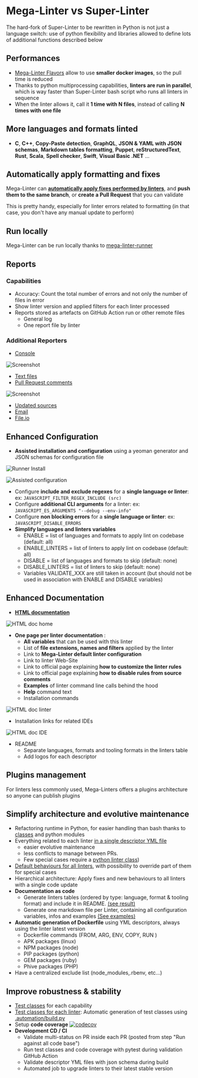 <!-- markdownlint-disable MD013 -->
<!-- Generated by .automation/build.py, please do not update manually -->
<!-- mega-linter-vs-super-linter-section-start -->

# Mega-Linter vs Super-Linter

The hard-fork of Super-Linter to be rewritten in Python is not just a language switch: use of python flexibility and libraries allowed to define lots of additional functions described below

## Performances

- [Mega-Linter Flavors](flavors.md) allow to use **smaller docker images**, so the pull time is reduced
- Thanks to python multiprocessing capabilities, **linters are run in parallel**, which is way faster than Super-Linter bash script who runs all linters in sequence
- When the linter allows it, call it **1 time with N files**, instead of calling **N times with one file**

## More languages and formats linted

- **C**, **C++**, **Copy-Paste detection**, **GraphQL**, **JSON & YAML with JSON schemas**, **Markdown tables formatting**, **Puppet**, **reStructuredText**, **Rust**, **Scala**, **Spell checker**, **Swift**, **Visual Basic .NET** ...

## Automatically apply formatting and fixes

Mega-Linter can [**automatically apply fixes performed by linters**](configuration.md#apply-fixes), and **push them to the same branch**, or **create a Pull Request** that you can validate

This is pretty handy, especially for linter errors related to formatting (in that case, you don't have any manual update to perform)

## Run locally

Mega-Linter can be run locally thanks to [mega-linter-runner](https://megalinter.github.io/mega-linter-runner/)

## Reports

### Capabilities

- Accuracy: Count the total number of errors and not only the number of files in error
- Show linter version and applied filters for each linter processed
- Reports stored as artefacts on GitHub Action run or other remote files
  - General log
  - One report file by linter

### Additional Reporters

- [Console](reporters/ConsoleReporter.md)

![Screenshot](https://github.com/megalinter/megalinter/blob/master/docs/assets/images/ConsoleReporter.jpg?raw=true>)

- [Text files](reporters/TextReporter.md)
- [Pull Request comments](reporters/GitHubCommentReporter.md)

![Screenshot](https://github.com/megalinter/megalinter/blob/master/docs/assets/images/GitHubCommentReporter.jpg?raw=true>)

- [Updated sources](reporters/UpdatedSourcesReporter.md)
- [Email](reporters/EmailReporter.md)
- [File.io](reporters/FileIoReporter.md)

## Enhanced Configuration

- **Assisted installation and configuration** using a yeoman generator and JSON schemas for configuration file

![Runner Install](https://github.com/megalinter/megalinter/blob/master/docs/assets/images/mega-linter-runner-generator.jpg?raw=true)

![Assisted configuration](https://github.com/megalinter/megalinter/raw/master/docs/assets/images/assisted-configuration.jpg)

- Configure **include and exclude regexes** for a **single language or linter**: ex: `JAVASCRIPT_FILTER_REGEX_INCLUDE (src)`
- Configure **additional CLI arguments** for a linter: ex: `JAVASCRIPT_ES_ARGUMENTS "--debug --env-info"`
- Configure **non blocking errors** for a **single language or linter**: ex: `JAVASCRIPT_DISABLE_ERRORS`
- **Simplify languages and linters variables**
  - ENABLE = list of languages and formats to apply lint on codebase (default: all)
  - ENABLE_LINTERS = list of linters to apply lint on codebase (default: all)
  - DISABLE = list of languages and formats to skip (default: none)
  - DISABLE_LINTERS = list of linters to skip (default: none)
  - Variables VALIDATE_XXX are still taken in account (but should not be used in association with ENABLE and DISABLE variables)

## Enhanced Documentation

- [**HTML documentation**](https://megalinter.github.io/)

![HTML doc home](https://github.com/megalinter/megalinter/raw/master/docs/assets/images/html_doc_home.jpg)

- **One page per linter documentation** :
  - **All variables** that can be used with this linter
  - List of **file extensions, names and filters** applied by the linter
  - Link to **Mega-Linter default linter configuration**
  - Link to linter Web-Site
  - Link to official page explaining **how to customize the linter rules**
  - Link to official page explaining **how to disable rules from source comments**
  - **Examples** of linter command line calls behind the hood
  - **Help** command text
  - Installation commands

![HTML doc linter](https://github.com/megalinter/megalinter/raw/master/docs/assets/images/html_doc_linter.jpg)

- Installation links for related IDEs

![HTML doc IDE](https://github.com/megalinter/megalinter/raw/master/docs/assets/images/html_doc_ide.jpg)

- README
  - Separate languages, formats and tooling formats in the linters table
  - Add logos for each descriptor

## Plugins management

For linters less commonly used, Mega-Linters offers a plugins architecture so anyone can publish plugins

## Simplify architecture and evolutive maintenance

- Refactoring runtime in Python, for easier handling than bash thanks to [classes](https://github.com/megalinter/megalinter/tree/master/megalinter) and python modules
- Everything related to each linter [in a single descriptor YML file](https://github.com/megalinter/megalinter/tree/master/megalinter/descriptors)
  - easier evolutive maintenance
  - less conflicts to manage between PRs.
  - Few special cases require a [python linter class](https://github.com/megalinter/megalinter/tree/master/megalinter/descriptors))
- [Default behaviours for all linters](https://github.com/megalinter/megalinter/blob/master/megalinter/Linter.py), with possibility to override part of them for special cases
- Hierarchical architecture: Apply fixes and new behaviours to all linters with a single code update
- **Documentation as code**
  - Generate linters tables (ordered by type: language, format & tooling format) and include it in README. [(see result)](https://megalinter.github.io/supported-linters/)
  - Generate one markdown file per Linter, containing all configuration variables, infos and examples [(See examples)](https://megalinter.github.io/descriptors/javascript_eslint/)
- **Automatic generation of Dockerfile** using YML descriptors, always using the linter latest version
  - Dockerfile commands (FROM, ARG, ENV, COPY, RUN )
  - APK packages (linux)
  - NPM packages (node)
  - PIP packages (python)
  - GEM packages (ruby)
  - Phive packages (PHP)
- Have a centralized exclude list (node_modules,.rbenv, etc...)

## Improve robustness & stability

- [Test classes](https://github.com/megalinter/megalinter/blob/master/megalinter/tests/test_megalinter) for each capability
- [Test classes for each linter](https://github.com/megalinter/megalinter/tree/master/megalinter/tests/test_megalinter/linters): Automatic generation of test classes using [.automation/build.py](https://github.com/megalinter/megalinter/blob/master/.automation/build.py)
- Setup **code coverage** [![codecov](https://codecov.io/gh/megalinter/megalinter/branch/master/graph/badge.svg)](https://codecov.io/gh/megalinter/megalinter)
- **Development CD / CI**
  - Validate multi-status on PR inside each PR (posted from step "Run against all code base")
  - Run test classes and code coverage with pytest during validation GitHub Action
  - Validate descriptor YML files with json schema during build
  - Automated job to upgrade linters to their latest stable version

<!-- mega-linter-vs-super-linter-section-end -->
